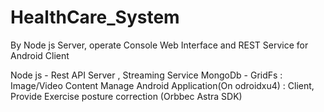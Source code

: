 # HealthCare_System

By Node js Server, operate Console Web Interface and REST Service for Android Client

Node js - Rest API Server , Streaming Service
MongoDb - GridFs : Image/Video Content Manage 
Android Application(On odroidxu4) : Client, Provide Exercise posture correction (Orbbec Astra SDK)
